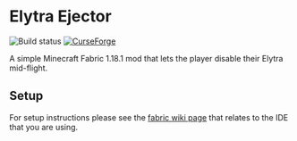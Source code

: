 # Elytra Ejector

![Build status](https://github.com/iCrazyBlaze/ElytraEject/actions/workflows/build.yml/badge.svg)
[![CurseForge](http://cf.way2muchnoise.eu/full_elytra-ejector_downloads.svg)](https://www.curseforge.com/minecraft/mc-mods/elytra-ejector)

A simple Minecraft Fabric 1.18.1 mod that lets the player disable their Elytra mid-flight.

## Setup

For setup instructions please see the [fabric wiki page](https://fabricmc.net/wiki/tutorial:setup) that relates to the
IDE that you are using.
